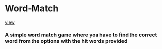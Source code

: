 # Word-Match

[view](https://flourishing-boba-3c7843.netlify.app/index.html)
### A simple word match game where you have to find the correct word from the options with the hit words provided
